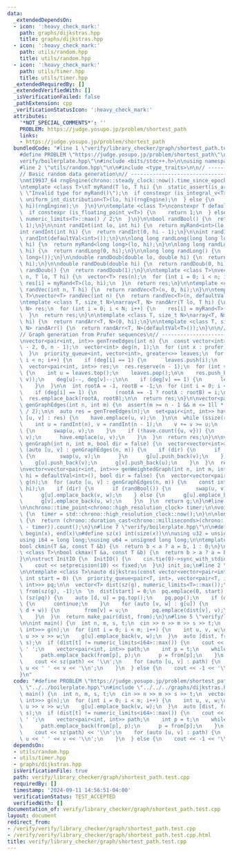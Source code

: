 ```yaml
---
data:
  _extendedDependsOn:
  - icon: ':heavy_check_mark:'
    path: graphs/dijkstras.hpp
    title: graphs/dijkstras.hpp
  - icon: ':heavy_check_mark:'
    path: utils/random.hpp
    title: utils/random.hpp
  - icon: ':heavy_check_mark:'
    path: utils/timer.hpp
    title: utils/timer.hpp
  _extendedRequiredBy: []
  _extendedVerifiedWith: []
  _isVerificationFailed: false
  _pathExtension: cpp
  _verificationStatusIcon: ':heavy_check_mark:'
  attributes:
    '*NOT_SPECIAL_COMMENTS*': ''
    PROBLEM: https://judge.yosupo.jp/problem/shortest_path
    links:
    - https://judge.yosupo.jp/problem/shortest_path
  bundledCode: "#line 1 \"verify/library_checker/graph/shortest_path.test.cpp\"\n\
    #define PROBLEM \"https://judge.yosupo.jp/problem/shortest_path\"\n\n#line 1 \"\
    verify/boilerplate.hpp\"\n#include <bits/stdc++.h>\n\nusing namespace std;\n\n\
    #line 2 \"utils/random.hpp\"\n\n#include <type_traits>\n\n// ----------------------------------------------------\n\
    // Basic random data generation\n// ----------------------------------------------------\n\
    \nmt19937_64 rngEngine(chrono::steady_clock::now().time_since_epoch().count());\n\
    \ntemplate <class T>\nT myRand(T lo, T hi) {\n  static_assert(is_arithmetic_v<T>,\
    \ \"Invalid type for myRand()\");\n  if constexpr (is_integral_v<T>) {\n    return\
    \ uniform_int_distribution<T>(lo, hi)(rngEngine);\n  } else {\n    return uniform_real_distribution<T>(lo,\
    \ hi)(rngEngine);\n  }\n}\n\ntemplate <class T>\nconstexpr T defaultVal() {\n\
    \  if constexpr (is_floating_point_v<T>) {\n    return 1;\n  } else {\n    return\
    \ numeric_limits<T>::max() / 2;\n  }\n}\n\nbool randBool() {\n  return myRand<int>(0,\
    \ 1);\n}\n\nint randInt(int lo, int hi) {\n  return myRand<int>(lo, hi);\n}\n\n\
    int randInt(int hi) {\n  return randInt(0, hi - 1);\n}\n\nint randInt() {\n  return\
    \ randInt(defaultVal<int>());\n}\n\nlong long randLong(long long lo, long long\
    \ hi) {\n  return myRand<long long>(lo, hi);\n}\n\nlong long randLong(long long\
    \ hi) {\n  return randLong(0, hi);\n}\n\nlong long randLong() {\n  return randLong(defaultVal<long\
    \ long>());\n}\n\ndouble randDoub(double lo, double hi) {\n  return myRand<double>(lo,\
    \ hi);\n}\n\ndouble randDoub(double hi) {\n  return randDoub(0, hi);\n}\n\ndouble\
    \ randDoub() {\n  return randDoub(1);\n}\n\ntemplate <class T>\nvector<T> randVec(int\
    \ n, T lo, T hi) {\n  vector<T> res(n);\n  for (int i = 0; i < n; i++) {\n   \
    \ res[i] = myRand<T>(lo, hi);\n  }\n  return res;\n}\n\ntemplate <class T>\nvector<T>\
    \ randVec(int n, T hi) {\n  return randVec<T>(n, 0, hi);\n}\n\ntemplate <class\
    \ T>\nvector<T> randVec(int n) {\n  return randVec<T>(n, defaultVal<T>());\n}\n\
    \ntemplate <class T, size_t N>\narray<T, N> randArr(T lo, T hi) {\n  array<T,\
    \ N> res;\n  for (int i = 0; i < N; i++) {\n    res[i] = myRand<T>(lo, hi);\n\
    \  }\n  return res;\n}\n\ntemplate <class T, size_t N>\narray<T, N> randArr(T\
    \ hi) {\n  return randArr<T, N>(0, hi);\n}\n\ntemplate <class T, size_t N>\narray<T,\
    \ N> randArr() {\n  return randArr<T, N>(defaultVal<T>());\n}\n\n// ----------------------------------------------------\n\
    // Graph generation from Prufer sequences\n// ----------------------------------------------------\n\
    \nvector<pair<int, int>> genTreeEdges(int n) {\n  const vector<int> prufer = randVec(n\
    \ - 2, 0, n - 1);\n  vector<int> deg(n, 1);\n  for (int x : prufer) {\n    deg[x]++;\n\
    \  }\n  priority_queue<int, vector<int>, greater<>> leaves;\n  for (int i = 0;\
    \ i < n; i++) {\n    if (deg[i] == 1) {\n      leaves.push(i);\n    }\n  }\n\n\
    \  vector<pair<int, int>> res;\n  res.reserve(n - 1);\n  for (int v : prufer)\
    \ {\n    int u = leaves.top();\n    leaves.pop();\n\n    res.push_back(minmax(u,\
    \ v));\n    deg[u]--, deg[v]--;\n\n    if (deg[v] == 1) {\n      leaves.push(v);\n\
    \    }\n  }\n\n  int rootA = -1, rootB = -1;\n  for (int i = 0; i < n; i++) {\n\
    \    if (deg[i] == 1) {\n      (rootA == -1 ? rootA : rootB) = i;\n    }\n  }\n\
    \  res.emplace_back(rootA, rootB);\n\n  return res;\n}\n\nvector<pair<int, int>>\
    \ genGraphEdges(int n, int m) {\n  assert(m >= n - 1 && m <= 1ll * n * (n - 1)\
    \ / 2);\n\n  auto res = genTreeEdges(n);\n  set<pair<int, int>> have;\n  for (auto\
    \ [u, v] : res) {\n    have.emplace(u, v);\n  }\n\n  while (ssize(res) < m) {\n\
    \    int u = randInt(n), v = randInt(n - 1);\n    v += v >= u;\n    if (u > v)\
    \ {\n      swap(u, v);\n    }\n    if (!have.count({u, v})) {\n      res.emplace_back(u,\
    \ v);\n      have.emplace(u, v);\n    }\n  }\n  return res;\n}\n\nvector<vector<int>>\
    \ genGraph(int n, int m, bool dir = false) {\n  vector<vector<int>> g(n);\n  for\
    \ (auto [u, v] : genGraphEdges(n, m)) {\n    if (dir) {\n      if (randBool())\
    \ {\n        swap(u, v);\n      }\n      g[u].push_back(v);\n    } else {\n  \
    \    g[u].push_back(v);\n      g[v].push_back(u);\n    }\n  }\n  return g;\n}\n\
    \nvector<vector<pair<int, int>>> genWeightedGraph(int n, int m, int lo = 1, int\
    \ hi = defaultVal<int>(), bool dir = false) {\n  vector<vector<pair<int, int>>>\
    \ g(n);\n  for (auto [u, v] : genGraphEdges(n, m)) {\n    const int w = randInt(lo,\
    \ hi);\n    if (dir) {\n      if (randBool()) {\n        swap(u, v);\n      }\n\
    \      g[u].emplace_back(v, w);\n    } else {\n      g[u].emplace_back(v, w);\n\
    \      g[v].emplace_back(u, w);\n    }\n  }\n  return g;\n}\n#line 2 \"utils/timer.hpp\"\
    \n\nchrono::time_point<chrono::high_resolution_clock> timer;\n\nvoid startTimer()\
    \ {\n  timer = std::chrono::high_resolution_clock::now();\n}\n\nlong long elapsed()\
    \ {\n  return (chrono::duration_cast<chrono::milliseconds>(chrono::high_resolution_clock::now()\
    \ - timer)).count();\n}\n#line 7 \"verify/boilerplate.hpp\"\n\n#define all(x)\
    \ begin(x), end(x)\n#define sz(x) int(size(x))\n\nusing u32 = unsigned int;\n\
    using i64 = long long;\nusing u64 = unsigned long long;\n\ntemplate <class T>\n\
    bool ckmin(T &a, const T &b) {\n  return b < a ? a = b, 1 : 0;\n}\n\ntemplate\
    \ <class T>\nbool ckmax(T &a, const T &b) {\n  return b > a ? a = b, 1 : 0;\n\
    }\n\nstruct InitIO {\n  InitIO() {\n    cin.tie(0)->sync_with_stdio(0);\n    cin.exceptions(cin.failbit);\n\
    \    cout << setprecision(10) << fixed;\n  }\n} init_io;\n#line 2 \"graphs/dijkstras.hpp\"\
    \n\ntemplate <class T>\nauto dijkstras(const vector<vector<pair<int, int>>> &g,\
    \ int start = 0) {\n  priority_queue<pair<T, int>, vector<pair<T, int>>, greater<pair<T,\
    \ int>>> pq;\n\n  vector<T> dist(sz(g), numeric_limits<T>::max());\n  vector<int>\
    \ from(sz(g), -1);\n  \n  dist[start] = 0;\n  pq.emplace(0, start);\n\n  while\
    \ (sz(pq)) {\n    auto [d, u] = pq.top();\n    pq.pop();\n    if (d != dist[u])\
    \ {\n      continue;\n    }\n    for (auto [v, w] : g[u]) {\n      if (ckmin(dist[v],\
    \ d + w)) {\n        from[v] = u;\n        pq.emplace(dist[v], v);\n      }\n\
    \    }\n  }\n  return make_pair(dist, from);\n}\n#line 5 \"verify/library_checker/graph/shortest_path.test.cpp\"\
    \n\nint main() {\n  int n, m, s, t;\n  cin >> n >> m >> s >> t;\n  vector<vector<pair<int,\
    \ int>>> g(n);\n  for (int i = 0; i < m; i++) {\n    int u, v, w;\n    cin >>\
    \ u >> v >> w;\n    g[u].emplace_back(v, w);\n  }\n  auto [dist, from] = dijkstras<i64>(g,\
    \ s);\n  if (dist[t] != numeric_limits<i64>::max()) {\n    cout << dist[t] <<\
    \ ' ';\n    vector<pair<int, int>> path;\n    int p = t;\n    while (p != s) {\n\
    \      path.emplace_back(from[p], p);\n      p = from[p];\n    }\n    reverse(all(path));\n\
    \    cout << sz(path) << '\\n';\n    for (auto [u, v] : path) {\n      cout <<\
    \ u << ' ' << v << '\\n';\n    }\n  } else {\n    cout << -1 << '\\n';\n  }\n\
    }\n"
  code: "#define PROBLEM \"https://judge.yosupo.jp/problem/shortest_path\"\n\n#include\
    \ \"../../boilerplate.hpp\"\n#include \"../../../graphs/dijkstras.hpp\"\n\nint\
    \ main() {\n  int n, m, s, t;\n  cin >> n >> m >> s >> t;\n  vector<vector<pair<int,\
    \ int>>> g(n);\n  for (int i = 0; i < m; i++) {\n    int u, v, w;\n    cin >>\
    \ u >> v >> w;\n    g[u].emplace_back(v, w);\n  }\n  auto [dist, from] = dijkstras<i64>(g,\
    \ s);\n  if (dist[t] != numeric_limits<i64>::max()) {\n    cout << dist[t] <<\
    \ ' ';\n    vector<pair<int, int>> path;\n    int p = t;\n    while (p != s) {\n\
    \      path.emplace_back(from[p], p);\n      p = from[p];\n    }\n    reverse(all(path));\n\
    \    cout << sz(path) << '\\n';\n    for (auto [u, v] : path) {\n      cout <<\
    \ u << ' ' << v << '\\n';\n    }\n  } else {\n    cout << -1 << '\\n';\n  }\n}"
  dependsOn:
  - utils/random.hpp
  - utils/timer.hpp
  - graphs/dijkstras.hpp
  isVerificationFile: true
  path: verify/library_checker/graph/shortest_path.test.cpp
  requiredBy: []
  timestamp: '2024-09-11 14:56:51-04:00'
  verificationStatus: TEST_ACCEPTED
  verifiedWith: []
documentation_of: verify/library_checker/graph/shortest_path.test.cpp
layout: document
redirect_from:
- /verify/verify/library_checker/graph/shortest_path.test.cpp
- /verify/verify/library_checker/graph/shortest_path.test.cpp.html
title: verify/library_checker/graph/shortest_path.test.cpp
---
```

